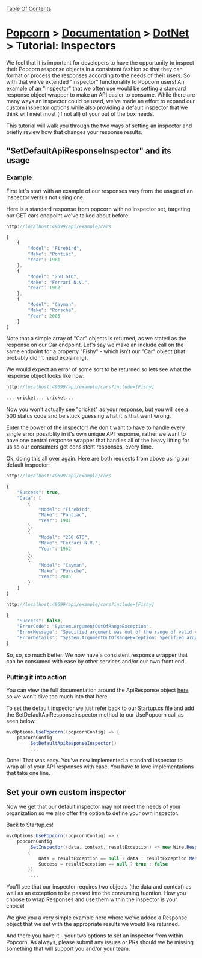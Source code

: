 [Table Of Contents](../../docs/TableOfContents.md)
# [Popcorn](../../README.md) > [Documentation](../Documentation.md) > [DotNet](DotNetDocumentation.md) > Tutorial: Inspectors

We feel that it is important for developers to have the opportunity to inspect their Popcorn response objects in a consistent fashion so that 
they can format or process the responses according to the needs of their users. So with that we've extended "inspector" functionality to Popcorn users! 
An example of an "inspector" that we often use would be setting a standard response object wrapper to make an
API easier to consume. While there are many ways an inspector could be used, we've made an effort to expand our custom inspector options while also providing
a default inspector that we think will meet most (if not all) of your out of the box needs.

This tutorial will walk you through the two ways of setting an inspector and briefly review how that changes your response results.

## "SetDefaultApiResponseInspector" and its usage

### Example
First let's start with an example of our responses vary from the usage of an inspector versus not using one.

Here is a standard response from popcorn with no inspector set, targeting our GET cars endpoint we've talked about before:
```javascript
http://localhost:49699/api/example/cars

[
    {
        "Model": "Firebird",
        "Make": "Pontiac",
        "Year": 1981
    },
    {
        "Model": "250 GTO",
        "Make": "Ferrari N.V.",
        "Year": 1962
    },
    {
        "Model": "Cayman",
        "Make": "Porsche",
        "Year": 2005
    }
]
```

Note that a simple array of "Car" objects is returned, as we stated as the response on our Car endpoint. Let's say we make an include call on the same endpoint
for a property "Fishy" - which isn't our "Car" object (that probably didn't need explaining).

We would expect an error of some sort to be returned so lets see what the response object looks like now:

```javascript
http://localhost:49699/api/example/cars?include=[Fishy]

... cricket... cricket...
```

Now you won't actually see "cricket" as your response, but you will see a 500 status code and be stuck guessing what it is that went wrong.

Enter the power of the inspector! We don't want to have to handle every single error possiblity in it's own unique API response, rather
we want to have one central response wrapper that handles all of the heavy lifting for us so our consumers get consistent responses, every time.

Ok, doing this all over again. Here are both requests from above using our default inspector:

```javascript
http://localhost:49699/api/example/cars

{
    "Success": true,
    "Data": [
        {
            "Model": "Firebird",
            "Make": "Pontiac",
            "Year": 1981
        },
        {
            "Model": "250 GTO",
            "Make": "Ferrari N.V.",
            "Year": 1962
        },
        {
            "Model": "Cayman",
            "Make": "Porsche",
            "Year": 2005
        }
    ]
}
```

```javascript
http://localhost:49699/api/example/cars?include=[Fishy]

{
    "Success": false,
    "ErrorCode": "System.ArgumentOutOfRangeException",
    "ErrorMessage": "Specified argument was out of the range of valid values.\r\nParameter name: Fishy",
    "ErrorDetails": "System.ArgumentOutOfRangeException: Specified argument was out of the range of valid values.\r\nParameter name: Fishy\r\n  ... etc. ... etc."
}
```

So, so, so much better. We now have a consistent response wrapper that can be consumed with ease by other services and/or our own front end.

### Putting it into action

You can view the full documentation around the ApiResponse object [here](PopcornStandard/Implementation/ApiResponse.cs) so we won't dive too much into that here.

To set the default inspector we just refer back to our Startup.cs file and add the SetDefaultApiResponseInspector method to our UsePopcorn call as seen below.
```csharp
mvcOptions.UsePopcorn((popcornConfig) => {
    popcornConfig
        .SetDefaultApiResponseInspector()
		....
```

Done! That was easy. You've now implemented a standard inspector to wrap all of your API responses with ease. You have to love implementations that take one line.


## Set your own custom inspector

Now we get that our default inspector may not meet the needs of your organization so we also offer the option to define your own inspector.

Back to Startup.cs!
```csharp
mvcOptions.UsePopcorn((popcornConfig) => {
    popcornConfig
        .SetInspector((data, context, resultException) => new Wire.Response 
		{ 
			Data = resultException == null ? data : resultException.Message, 
			Success = resultException == null ? true : false 
		})
		....
```

You'll see that our inspector requires two objects (the data and context) as well as an exception to be passed into the consuming fucntion. 
How you choose to wrap Responses and use them within the inspector is your choice!

We give you a very simple example here where we've added a Response object that we set with the appropriate results we would like returned.

And there you have it - your two options to set an inspector from within Popcorn. As always, please submit any issues or PRs should we be missing something
that will support you and/or your team.